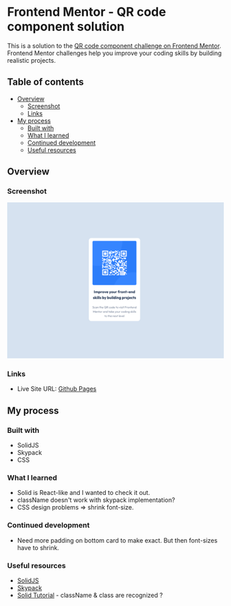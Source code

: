 # Frontend Mentor - QR code component solution

This is a solution to the [QR code component challenge on Frontend Mentor](https://www.frontendmentor.io/challenges/qr-code-component-iux_sIO_H). Frontend Mentor challenges help you improve your coding skills by building realistic projects. 

## Table of contents

- [Overview](#overview)
  - [Screenshot](#screenshot)
  - [Links](#links)
- [My process](#my-process)
  - [Built with](#built-with)
  - [What I learned](#what-i-learned)
  - [Continued development](#continued-development)
  - [Useful resources](#useful-resources)

## Overview

### Screenshot

![](./qr-code-component.png)

### Links

- Live Site URL: [Github Pages](https://jdegand.github.io/qr-code-component)

## My process

### Built with

- SolidJS
- Skypack
- CSS

### What I learned

- Solid is React-like and I wanted to check it out.  
- className doesn't work with skypack implementation?
- CSS design problems => shrink font-size.

### Continued development

- Need more padding on bottom card to make exact.  But then font-sizes have to shrink.

### Useful resources

- [SolidJS](https://www.solidjs.com/)
- [Skypack](https://www.skypack.dev/)
- [Solid Tutorial](https://www.solidjs.com/tutorial/bindings_style) - className & class are recognized ?